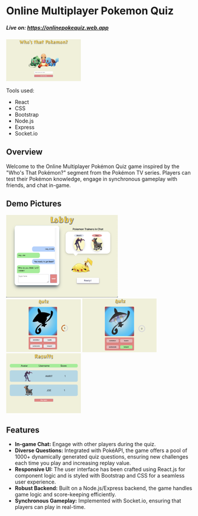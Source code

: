 <h1>Online Multiplayer Pokemon Quiz</h1>
<h5>Live on: <a href="https://onlinepokequiz.web.app">https://onlinepokequiz.web.app</a></h5>
<img src="./assets/home.png" width="40%"/>
<p> Tools used: </p>
<ul>
<li>React</li>
<li>CSS</li>
<li>Bootstrap</li>
<li>Node.js</li>
<li>Express</li>
<li>Socket.io</li>
</ul>
<h2>Overview</h2>
<p>Welcome to the Online Multiplayer Pokémon Quiz game inspired by the "Who's That Pokémon?" segment from the Pokémon TV series. Players can test their Pokémon knowledge, engage in synchronous gameplay with friends, and chat in-game.</p>
<h2>Demo Pictures</h2>
<div style="display:flex; flex-wrap:wrap; gap: 1%;">
<div>
<img src="./assets/lobby_pic.png" alt="Lobby picture" width="60%"/>
</div>
  <div><img src="./assets/before.png" alt="Before transformation" width="40%"/>
  <img src="./assets/after.png" alt="After transformation" width="40%"/> </div>
  <div><img src="./assets/result.png" alt="Result" width="40%"/> </div>
  
</div>

<h2>Features</h2>
    <ul>
        <li><strong>In-game Chat:</strong> Engage with other players during the quiz.</li>
        <li><strong>Diverse Questions:</strong> Integrated with PokéAPI, the game offers a pool of 1000+ dynamically generated quiz questions, ensuring new challenges each time you play and increasing replay value.</li>
        <li><strong>Responsive UI:</strong> The user interface has been crafted using React.js for component logic and is styled with Bootstrap and CSS for a seamless user experience.</li>
        <li><strong>Robust Backend:</strong> Built on a Node.js/Express backend, the game handles game logic and score-keeping efficiently.</li>
        <li><strong>Synchronous Gameplay:</strong> Implemented with Socket.io, ensuring that players can play in real-time.</li>
    </ul>
